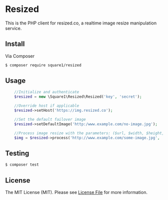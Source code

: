 # Resized

This is the PHP client for resized.co, a realtime image resize manipulation service.

## Install

Via Composer

``` bash
$ composer require square1/resized
```

## Usage

``` php
    //Initialize and authenticate
    $resized = new \Square1\Resized\Resized('key', 'secret');

    //Override host if applicable
    $resized->setHost('https://img.resized.co');

    //Set the default failover image
    $resized->setDefaultImage('http:/www.example.com/no-image.jpg');

    //Process image resize with the parameters: ($url, $width, $height, $title')
    $img = $resized->process('http://www.example.com/some-image.jpg', '100', '100', 'This is a title');
```

## Testing

``` bash
$ composer test
```

## License

The MIT License (MIT). Please see [License File](LICENSE.md) for more information.
